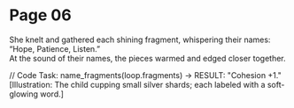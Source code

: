# Page 06

She knelt and gathered each shining fragment, whispering their names: “Hope, Patience, Listen.”  
At the sound of their names, the pieces warmed and edged closer together.  

// Code Task: name_fragments(loop.fragments) → RESULT: "Cohesion +1."
[Illustration: The child cupping small silver shards; each labeled with a soft-glowing word.]
